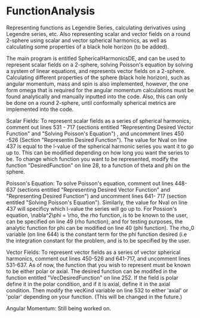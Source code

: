 # FunctionAnalysis
Representing functions as Legendre Series, calculating derivatives using Legendre series, etc. Also representing scalar and vector fields
on a round 2-sphere using scalar and vector spherical harmonics, as well as calculating some properties of a black hole horizon
 (to be added).


The main program is entitled SphericalHarmonicsDE, and can be used to represent scalar fields on  a 2-sphere,
solving Poisson's equation by solving a system of linear equations, and represents vector fields on a 2-sphere.
Calculating different properties of the sphere (black hole horizon), such as angular momentum, mass and spin is also implemented,
however, the one form omega that is required for the angular momentum calculations must be found analytically and manually inputted into
the code. Also, this can only be done on a round 2-sphere, until conformally spherical metrics are implemented into the code.

Scalar Fields:
To represent scalar fields as a series of spherical harmonics, comment out lines 531 - 717 (sections entitled "Representing
Desired Vector Function" and "Solving Poisson's Equation") , and uncomment lines 450 -526 (Section "Representin Desired
Function"). The value for Nval on line 437 is equal to the l-value of the spherical harmonic series you want it to go up to. 
This can be modified depending on how long you want the series to be. To change which function you want to be represented, 
modify the function "DesiredFunction" on line 28, to a function of theta and phi on the sphere. 

Poisson's Equation:
To solve Poisson's equation, comment out lines 448-637 (sections entitled "Representing Desired Vector Function" and 
"Representing Desired Function") and uncomment lines 641- 717 (section entitled "Solving Poisson's Equation"). Similarly, the value
for Nval on line 437 will specificy which l-value the series will go up to. For Possion's equation, \nabla^2\phi = \rho, the rho function,
is to be known to the user, can be specified on line 49 (rho function), and for testing purposes, the analytic function for phi
can be modified on line 40 (phi function). The rho_0 variable (on line 644) is the constant term for the phi function desired (i.e the 
integration constant for the problem, and is to be specified by the user.

Vector Fields:
To represent vector fields as a series of vector spherical harmonics, comment out lines 450-526 and 641-717, and uncomment lines 531-637.
As of now, the function that you wish to represent must be known to be either polar or axial. The desired function can be modifed in the
function entitled "VecDesiredFunction" on line 252. If the field is polar define it in the polar condition, and if it is axial, define 
it in the axial condition. Then modify the vecKind variable on line 532 to either 'axial' or 'polar' depending on your function. (This 
will be changed in the future.)

Angular Momentum:
Still being worked on. 
